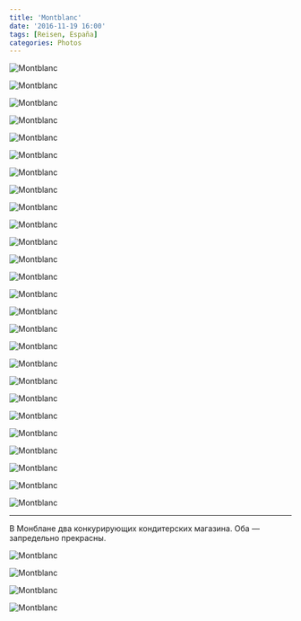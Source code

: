 ```yaml
---
title: 'Montblanc'
date: '2016-11-19 16:00'
tags: [Reisen, España]
categories: Photos
---
```


<div class='preview'><img src='{{urls.media}}/MontblancOK.jpg' alt='Montblanc'></div>

<a id='157c492a1d72516c62022b1dee52fede-800'></a>![Montblanc]({{urls.media}}/157c492a1d72516c62022b1dee52fede-800.jpg 'Место встречи клуба анонимных монбланцев.')

<a id='197568798bfa361d43cc9bfc7a9bdbf2-800'></a>![Montblanc]({{urls.media}}/197568798bfa361d43cc9bfc7a9bdbf2-800.jpg 'Площадь перед собором: выложено в 1786 году.')

<a id='ddf7502a862309647b325540615f6314-800'></a>![Montblanc]({{urls.media}}/ddf7502a862309647b325540615f6314-800.jpg 'Дверь в собор.')

<a id='1b5c097efef1f54ceaa920d5996c2a70-800'></a>![Montblanc]({{urls.media}}/1b5c097efef1f54ceaa920d5996c2a70-800.jpg 'Вид с лестницы, ведущей к собору.')

<a id='1f995b89c49f9ba0e9ebacc32cdf6671-800'></a>![Montblanc]({{urls.media}}/1f995b89c49f9ba0e9ebacc32cdf6671-800.jpg 'Дом пастуха.')

<a id='d37ac99882f811b012436259a835be1d-800'></a>![Montblanc]({{urls.media}}/d37ac99882f811b012436259a835be1d-800.jpg 'Центральная площадь нового города. WiFi бесплатно.')

<a id='115fd5a7d640b0f8c7a0992d8b28f531-800'></a>![Montblanc]({{urls.media}}/115fd5a7d640b0f8c7a0992d8b28f531-800.jpg 'Улица Ребалета, табличка.')

<a id='831d022d4e3f2663138d7b7d003c2490-800'></a>![Montblanc]({{urls.media}}/831d022d4e3f2663138d7b7d003c2490-800.jpg 'Улица Ребалета, перспектива.')

<a id='fc6d13f100a764daae86d741813635e8-800'></a>![Montblanc]({{urls.media}}/fc6d13f100a764daae86d741813635e8-800.jpg 'Стул, подсолнухи.')

<a id='0207acd1035f41788746d4f5d2854038-800'></a>![Montblanc]({{urls.media}}/0207acd1035f41788746d4f5d2854038-800.jpg 'Голубой слон, дорогие дальтоники!')

<a id='caaf691835a4eac1efa18f2b8905c1de-800'></a>![Montblanc]({{urls.media}}/caaf691835a4eac1efa18f2b8905c1de-800.jpg 'Вид сверху.')

<a id='8c46dc6633b182542483b73d9602bb14-800'></a>![Montblanc]({{urls.media}}/8c46dc6633b182542483b73d9602bb14-800.jpg 'Кусочек городской стены изнутри.')

<a id='e017f8581276a2610a5e0056ccba8a7d-800'></a>![Montblanc]({{urls.media}}/e017f8581276a2610a5e0056ccba8a7d-800.jpg 'Кусочек городской стены снаружи.')

<a id='e861dd443c08dbf34e9228659086f41d-800'></a>![Montblanc]({{urls.media}}/e861dd443c08dbf34e9228659086f41d-800.jpg 'Еще немного городской стены.')

<a id='44af9132bfd39e0fb297f56faf27f247-800'></a>![Montblanc]({{urls.media}}/44af9132bfd39e0fb297f56faf27f247-800.jpg 'Собор, вид сверху.')

<a id='def8b44d3b9e5c7e9691ad6d75aa12e0-800'></a>![Montblanc]({{urls.media}}/def8b44d3b9e5c7e9691ad6d75aa12e0-800.jpg 'Мясная лавка.')

<a id='edbce3f0233f7f313d4a4427e9a1d48c-800'></a>![Montblanc]({{urls.media}}/edbce3f0233f7f313d4a4427e9a1d48c-800.jpg 'Центробанк. Городской театр (справа).')

<a id='16c4b94992e9c833304f9b2397d76388-800'></a>![Montblanc]({{urls.media}}/16c4b94992e9c833304f9b2397d76388-800.jpg 'Типичный угол дома: фонарь, стилизованный под средневековое освещение, флаг независимой Каталонии.')

<a id='e35b9f9e835a913424245e1f1bfbb68d-800'></a>![Montblanc]({{urls.media}}/e35b9f9e835a913424245e1f1bfbb68d-800.jpg 'Уникальная работа шрифтового дизайнера. Одной этой таблички хватит как портфолио для работы дизайнером интерфейсов в Финляндии.')

<a id='fd882a002790572180acb28823a2fadf-800'></a>![Montblanc]({{urls.media}}/fd882a002790572180acb28823a2fadf-800.jpg 'Улица неведомой принцессы.')

<a id='97542e950c07598907e8226e1e62b1b0-800'></a>![Montblanc]({{urls.media}}/97542e950c07598907e8226e1e62b1b0-800.jpg 'Дом мясников.')

<a id='25ab399c3194c145e97339ba74128c88-800'></a>![Montblanc]({{urls.media}}/25ab399c3194c145e97339ba74128c88-800.jpg 'Дом пекаря.')

<a id='162e28c9807669a243bed8163c871a69-800'></a>![Montblanc]({{urls.media}}/162e28c9807669a243bed8163c871a69-800.jpg 'Просто уличная табличка; понравилась.')

<a id='d114a5273015807615f50ad4503d19d6-800'></a>![Montblanc]({{urls.media}}/d114a5273015807615f50ad4503d19d6-800.jpg 'Еще: ангелы.')

<a id='96f3cbf37ef8ee2cb3677f74bdfaacd7-800'></a>![Montblanc]({{urls.media}}/96f3cbf37ef8ee2cb3677f74bdfaacd7-800.jpg 'Аркада.')

---

В Монблане два конкурирующих кондитерских магазина. Оба — запредельно прекрасны.

<a id='563ab30074ba2b947bdd81ad3b399e2c-800'></a>![Montblanc]({{urls.media}}/563ab30074ba2b947bdd81ad3b399e2c-800.jpg 'Андрей уже 175 лет торгует плюшками.')

<a id='2efd046a2b0b2240a673e7ca72073490-800'></a>![Montblanc]({{urls.media}}/2efd046a2b0b2240a673e7ca72073490-800.jpg 'И тортиками.')

<a id='db0e0bcb4180a97ddf9e0233f5a8f800-800'></a>![Montblanc]({{urls.media}}/db0e0bcb4180a97ddf9e0233f5a8f800-800.jpg 'Конкуренты специализируются на фейковой кулинарии.')

<a id='26eeb95007f5fd7d8f7f653b5d50d890-800'></a>![Montblanc]({{urls.media}}/26eeb95007f5fd7d8f7f653b5d50d890-800.jpg 'В нижнем ряду слева — болгарский перец, справа — яйцо. Оба — пирожные.')
